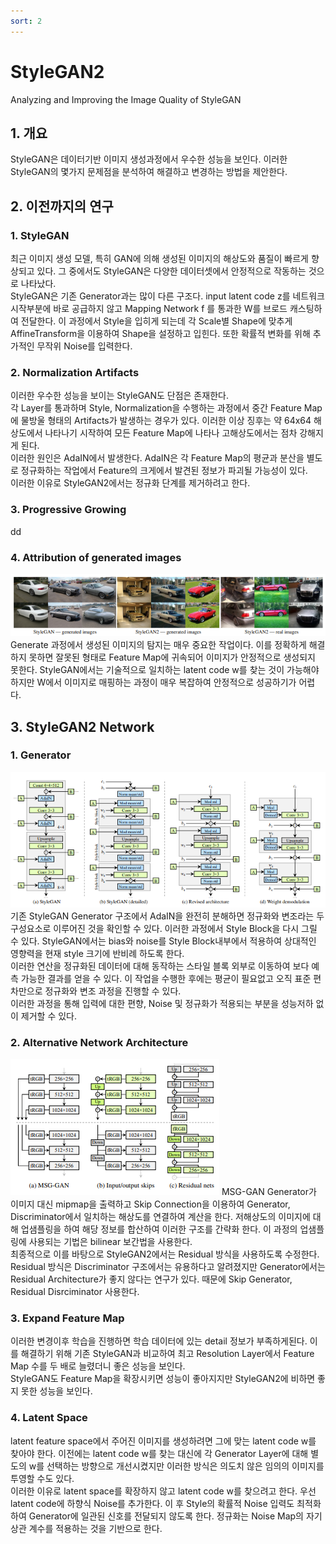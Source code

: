 ```yaml
---
sort: 2
---
```


# StyleGAN2  
Analyzing and Improving the Image Quality of StyleGAN
  

## 1. 개요
StyleGAN은 데이터기반 이미지 생성과정에서 우수한 성능을 보인다. 이러한 StyleGAN의 몇가지 문제점을 분석하여 해결하고 변경하는 방법을 제안한다.  

## 2. 이전까지의 연구
### 1. StyleGAN
최근 이미지 생성 모델, 특히 GAN에 의해 생성된 이미지의 해상도와 품질이 빠르게 향상되고 있다. 그 중에서도 StyleGAN은 다양한 데이터셋에서 안정적으로 작동하는 것으로 나타났다.  
StyleGAN은 기존 Generator과는 많이 다른 구조다. input latent code z를 네트워크 시작부분에 바로 공급하지 않고 Mapping Network f 를 통과한 W를 브로드 캐스팅하여 전달한다. 이 과정에서 Style을 입히게 되는데 각 Scale별 Shape에 맞추게 AffineTransform을 이용하여 Shape을 설정하고 입힌다. 또한 확률적 변화를 위해 추가적인 무작위 Noise를 입력한다. 

### 2. Normalization Artifacts  
이러한 우수한 성능을 보이는 StyleGAN도 단점은 존재한다.  
각 Layer를 통과하며 Style, Normalization을 수행하는 과정에서 중간 Feature Map에 물방울 형태의 Artifacts가 발생하는 경우가 있다. 이러한 이상 징후는 약 64x64 해상도에서 나타나기 시작하여 모든 Feature Map에 나타나 고해상도에서는 점차 강해지게 된다.  
이러한 원인은 AdaIN에서 발생한다. AdaIN은 각 Feature Map의 평균과 분산을 별도로 정규화하는 작업에서 Feature의 크게에서 발견된 정보가 파괴될 가능성이 있다.  
이러한 이유로 StyleGAN2에서는 정규화 단계를 제거하려고 한다.  

### 3. Progressive Growing  
dd

### 4. Attribution of generated images  
![StyleGAN2-FailImage](../../static/StyleGAN2-FailImage.png)  
Generate 과정에서 생성된 이미지의 탐지는 매우 중요한 작업이다. 이를 정확하게 해결하지 못하면 잘못된 형태로 Feature Map에 귀속되어 이미지가 안정적으로 생성되지 못한다. StyleGAN에서는 기술적으로 일치하는 latent code w를 찾는 것이 가능해야 하지만 W에서 이미지로 매핑하는 과정이 매우 복잡하여 안정적으로 성공하기가 어렵다.

## 3. StyleGAN2 Network  
### 1. Generator  
![StyleGAN2-Generator](../../static/StyleGAN2-Generate001.png)
기존 StyleGAN Generator 구조에서 AdaIN을 완전히 분해하면 정규화와 변조라는 두 구성요소로 이루어진 것을 확인할 수 있다. 이러한 과정에서 Style Block을 다시 그릴 수 있다. StyleGAN에서는 bias와 noise를 Style Block내부에서 적용하여 상대적인 영향력을 현재 style 크기에 반비례 하도록 한다.  
이러한 연산을 정규화된 데이터에 대해 동작하는 스타일 블록 외부로 이동하여 보다 예측 가능한 결과를 얻을 수 있다. 이 작업을 수행한 후에는 평균이 필요없고 오직 표준 편차만으로 정규화와 변조 과정을 진행할 수 있다.  
이러한 과정을 통해 입력에 대한 편향, Noise 및 정규화가 적용되는 부분을 성능저하 없이 제거할 수 있다.  

### 2. Alternative Network Architecture
![StyleGAN2-Generator2](../../static/StyleGAN2-Generate002.png)
MSG-GAN Generator가 이미지 대신 mipmap을 출력하고 Skip Connection을 이용하여 Generator, Discriminator에서 일치하는 해상도를 연결하여 계산을 한다. 저해상도의 이미지에 대해 업샘플링을 하여 해당 정보를 합산하여 이러한 구조를 간략화 한다. 이 과정의 업샘플링에 사용되는 기법은 bilinear 보간법을 사용한다.  
최종적으로 이를 바탕으로 StyleGAN2에서는 Residual 방식을 사용하도록 수정한다. Residual 방식은 Discriminator 구조에서는 유용하다고 알려졌지만 Generator에서는 Residual Architecture가 좋지 않다는 연구가 있다. 때문에 Skip Generator, Residual Disrciminator 사용한다.  

### 3. Expand Feature Map
이러한 변경이후 학습을 진행하면 학습 데이터에 있는 detail 정보가 부족하게된다. 이를 해결하기 위해 기존 StyleGAN과 비교하여 최고 Resolution Layer에서 Feature Map 수를 두 배로 늘렸더니 좋은 성능을 보인다.  
StyleGAN도 Feature Map을 확장시키면 성능이 좋아지지만 StyleGAN2에 비하면 좋지 못한 성능을 보인다.

### 4. Latent Space  
latent feature space에서 주어진 이미지를 생성하려면 그에 맞는 latent code w를 찾아야 한다. 이전에는 latent code w를 찾는 대신에 각 Generator Layer에 대해 별도의 w를 선택하는 방향으로 개선시켰지만 이러한 방식은 의도치 않은 임의의 이미지를 투영할 수도 있다.  
이러한 이유로 latent space를 확장하지 않고 latent code w를 찾으려고 한다. 우선 latent code에 하향식 Noise를 추가한다. 이 후 Style의 확률적 Noise 입력도 최적화하여 Generator에 일관된 신호를 전달되지 않도록 한다. 정규화는 Noise Map의 자기 상관 계수를 적용하는 것을 기반으로 한다.
